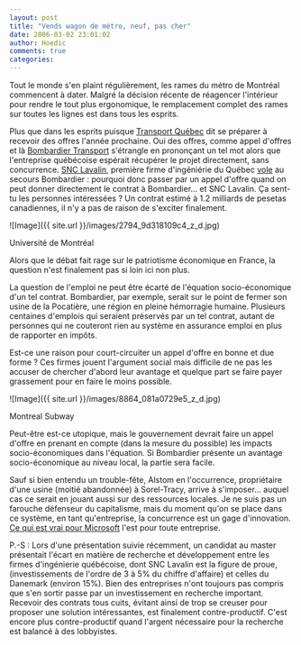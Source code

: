 ```yaml
---
layout: post
title: "Vends wagon de métro, neuf, pas cher"
date: 2006-03-02 23:01:02
author: Hoedic
comments: true
categories: 
---
```



Tout le monde s'en plaint régulièrement, les rames du métro de Montréal commencent à dater. Malgré la décision récente de réagencer l'intérieur pour rendre le tout plus ergonomique, le remplacement complet des rames sur toutes les lignes est dans tous les esprits.

Plus que dans les esprits puisque [Transport Québec](http://www.mtq.gouv.qc.ca/) dit se préparer à recevoir des offres l'année prochaine. Oui des offres, comme appel d'offres et là [Bombardier Transport](http://www.transport.bombardier.com/) s'étrangle en prononçant un tel mot alors que l'entreprise québécoise espérait récupérer le projet directement, sans concurrence. [SNC Lavalin](http://www.snclavalin.com/), première firme d'ingéniérie du Québec  [vole](http://www.canada.com/montrealgazette/news/business/story.html?id=1ad8f0bd-4cce-4690-b85c-7b6d39fbb0ef&k=53846) au secours Bombardier : pourquoi donc passer par un appel d'offre quand on peut donner directement le contrat à Bombardier... et SNC Lavalin. Ça sent-tu les personnes intéressées ? Un contrat estimé à 1.2 milliards de pesetas canadiennes, il n'y a pas de raison de s'exciter finalement.

![Image]({{ site.url }}/images/2794_9d318109c4_z_d.jpg)
<div class="photoattrib">Université de Montréal</div>


Alors que le débat fait rage sur le patriotisme économique en France, la question n'est finalement pas si loin ici non plus.

La question de l'emploi ne peut être écarté de l'équation socio-économique d'un tel contrat. Bombardier, par exemple, serait sur le point de fermer son usine de la Pocatière, une région en pleine hémorragie humaine. Plusieurs centaines d'emplois qui seraient préservés par un tel contrat, autant de personnes qui ne couteront rien au système en assurance emploi en plus de rapporter en impôts.

Est-ce une raison pour court-circuiter un appel d'offre en bonne et due forme ? Ces firmes jouent l'argument social mais difficile de ne pas les accuser de chercher d'abord leur avantage et quelque part se faire payer grassement pour en faire le moins possible.

![Image]({{ site.url }}/images/8864_081a0729e5_z_d.jpg)
<div class="photoattrib">Montreal Subway</div>


Peut-être est-ce utopique, mais le gouvernement devrait faire un appel d'offre en prenant en compte (dans la mesure du possible) les impacts socio-économiques dans l'équation. Si Bombardier présente un avantage socio-économique au niveau local, la partie sera facile.

Sauf si bien entendu un trouble-fête, Alstom en l'occurrence, propriétaire d'une usine (moitié abandonnée) à Sorel-Tracy, arrive à s'imposer... auquel cas ce serait en jouant aussi sur des ressources locales. Je ne suis pas un farouche défenseur du capitalisme, mais du moment qu'on se place dans ce système, en tant qu'entreprise, la concurrence est un gage d'innovation. [Ce qui est vrai pour Microsoft](http://standblog.org/blog/2006/03/02/93114687-choisir-son-camp) l'est pour toute entreprise.

P.-S : Lors d'une présentation suivie récemment, un candidat au master présentait l'écart en matière de recherche et développement entre les firmes d'ingénierie québécoise, dont SNC Lavalin est la figure de proue, (investissements de l'ordre de 3 à 5% du chiffre d'affaire) et celles du Danemark (environ 15%). Bien des entreprises n'ont toujours pas compris que s'en sortir passe par un investissement en recherche important. Recevoir des contrats tous cuits, évitant ainsi de trop se creuser pour proposer une solution intéressantes, est finalement contre-productif. C'est encore plus contre-productif quand l'argent nécessaire pour la recherche est balancé à des lobbyistes.